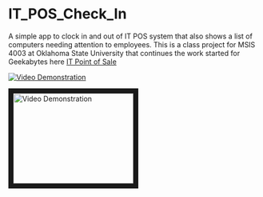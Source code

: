 IT_POS_Check_In
===============

A simple app to clock in and out of IT POS system that also shows a list of computers needing attention to employees. This is a class project for MSIS 4003 at Oklahoma State University that continues the work started for Geekabytes here [IT Point of Sale](https://github.com/RyanDawkins/it-point-of-sale)

[![Video Demonstration](http://img.youtube.com/vi/L51B-wW8wlk/0.jpg)](http://www.youtube.com/watch?v=L51B-wW8wlk)

<a href="http://www.youtube.com/watch?feature=player_embedded&v=L51B-wW8wlk
" target="_blank"><img src="http://img.youtube.com/vi/L51B-wW8wlk/0.jpg" 
alt="Video Demonstration" width="240" height="180" border="10" /></a>
